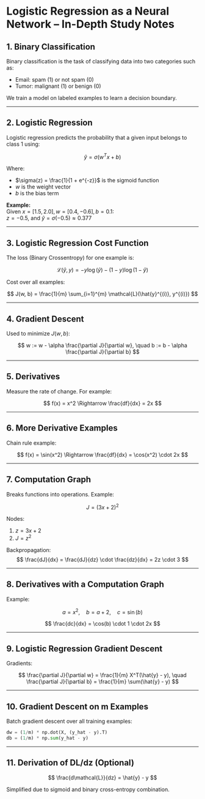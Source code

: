 
# Logistic Regression as a Neural Network – In-Depth Study Notes

## 1. Binary Classification
Binary classification is the task of classifying data into two categories such as:
- Email: spam (1) or not spam (0)
- Tumor: malignant (1) or benign (0)

We train a model on labeled examples to learn a decision boundary.

---

## 2. Logistic Regression
Logistic regression predicts the probability that a given input belongs to class 1 using:

$$
\hat{y} = \sigma(w^T x + b)
$$

Where:
- $\sigma(z) = \frac{1}{1 + e^{-z}}$ is the sigmoid function
- $w$ is the weight vector
- $b$ is the bias term

**Example:**  
Given $x = [1.5, 2.0], w = [0.4, -0.6], b = 0.1$:  
$z = -0.5$, and $\hat{y} = \sigma(-0.5) \approx 0.377$

---

## 3. Logistic Regression Cost Function
The loss (Binary Crossentropy) for one example is:

$$
\mathcal{L}(\hat{y}, y) = -y \log(\hat{y}) - (1 - y) \log(1 - \hat{y})
$$

Cost over all examples:

$$
J(w, b) = \frac{1}{m} \sum_{i=1}^{m} \mathcal{L}(\hat{y}^{(i)}, y^{(i)})
$$

---

## 4. Gradient Descent
Used to minimize $J(w, b)$:

$$
w := w - \alpha \frac{\partial J}{\partial w}, \quad b := b - \alpha \frac{\partial J}{\partial b}
$$

---

## 5. Derivatives
Measure the rate of change. For example:

$$
f(x) = x^2 \Rightarrow \frac{df}{dx} = 2x
$$

---

## 6. More Derivative Examples
Chain rule example:

$$
f(x) = \sin(x^2) \Rightarrow \frac{df}{dx} = \cos(x^2) \cdot 2x
$$

---

## 7. Computation Graph
Breaks functions into operations. Example:

$$
J = (3x + 2)^2
$$

Nodes:
1. $z = 3x + 2$
2. $J = z^2$

Backpropagation:
$$
\frac{dJ}{dx} = \frac{dJ}{dz} \cdot \frac{dz}{dx} = 2z \cdot 3
$$

---

## 8. Derivatives with a Computation Graph
Example:

$$
a = x^2,\quad b = a + 2,\quad c = \sin(b)
$$

$$
\frac{dc}{dx} = \cos(b) \cdot 1 \cdot 2x
$$

---

## 9. Logistic Regression Gradient Descent
Gradients:

$$
\frac{\partial J}{\partial w} = \frac{1}{m} X^T(\hat{y} - y), \quad
\frac{\partial J}{\partial b} = \frac{1}{m} \sum(\hat{y} - y)
$$

---

## 10. Gradient Descent on m Examples
Batch gradient descent over all training examples:

```python
dw = (1/m) * np.dot(X, (y_hat - y).T)
db = (1/m) * np.sum(y_hat - y)
```

---

## 11. Derivation of DL/dz (Optional)
$$
\frac{d\mathcal{L}}{dz} = \hat{y} - y
$$

Simplified due to sigmoid and binary cross-entropy combination.
